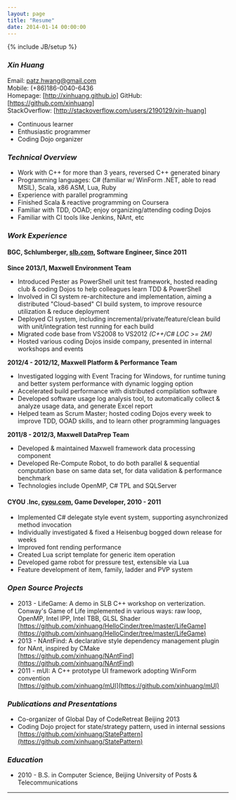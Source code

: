 ```yaml
---
layout: page
title: "Resume"
date: 2014-01-14 00:00:00
---
```

{% include JB/setup %}
 
### ***Xin Huang***
 
Email:            [patz.hwang@gmail.com]  
Mobile:           (+86)186-0040-6436  
Homepage:         [http://xinhuang.github.io]
GitHub:           [https://github.com/xinhuang]     
StackOverflow:    [http://stackoverflow.com/users/2190129/xin-huang]     
 
* Continuous learner
* Enthusiastic programmer
* Coding Dojo organizer
 
### ***Technical Overview***
 
* Work with C++ for more than 3 years, reversed C++ generated binary
* Programming languages: C# (familiar w/ WinForm .NET, able to read MSIL), Scala, x86 ASM, Lua, Ruby
* Experience with parallel programming
* Finished Scala & reactive programming on Coursera
* Familiar with TDD, OOAD; enjoy organizing/attending coding Dojos
* Familiar with CI tools like Jenkins, NAnt, etc
 
### ***Work Experience***
 
#### **BGC, Schlumberger, [slb.com](http://www.slb.com), Software Engineer, Since 2011**
 
**Since 2013/1, Maxwell Environment Team**  
 
*  Introduced Pester as PowerShell unit test framework, hosted reading club & coding Dojos to help colleagues learn TDD & PowerShell  
*  Involved in CI system re-architecture and implementation, aiming a distributed "Cloud-based" CI build system, to improve resource utilization & reduce deployment
*  Deployed CI system, including incremental/private/feature/clean build with unit/integration test running for each build
*  Migrated code base from VS2008 to VS2012 _(C++/C# LOC >= 2M)_
*  Hosted various coding Dojos inside company, presented in internal workshops and events
 
**2012/4 - 2012/12, Maxwell Platform & Performance Team**  
 
*  Investigated logging with Event Tracing for Windows, for runtime tuning and better system performance with dynamic logging option  
*  Accelerated build performance with distributed compilation software  
*  Developed software usage log analysis tool, to automatically collect & analyze usage data, and generate Excel report    
*  Helped team as Scrum Master; hosted coding Dojos every week to improve TDD, OOAD skills, and to learn other programming languages  
 
**2011/8 - 2012/3, Maxwell DataPrep Team**  
 
*  Developed & maintained Maxwell framework data processing component  
*  Developed Re-Compute Robot, to do both parallel & sequential computation base on same data set, for data validation & performance benchmark  
*  Technologies include OpenMP, C# TPL and SQLServer  
 
 
#### **CYOU .Inc, [cyou.com](http://www.cyou.com), Game Developer, 2010 - 2011**
 
*  Implemented C# delegate style event system, supporting asynchronized method invocation  
*  Individually investigated & fixed a Heisenbug bogged down release for weeks  
*  Improved font rending performance   
*  Created Lua script template for generic item operation  
*  Developed game robot for pressure test, extensible via Lua  
*  Feature development of item, family, ladder and PVP system  
 
 
### ***Open Source Projects***
 
*  2013 - LifeGame: A demo in SLB C++ workshop on verterization. Conway's Game of Life implemented in various ways: raw loop, OpenMP, Intel IPP, Intel TBB, GLSL Shader  
    [https://github.com/xinhuang/HelloCinder/tree/master/LifeGame](https://github.com/xinhuang/HelloCinder/tree/master/LifeGame)
*  2013 - NAntFind: A declarative style dependency management plugin for NAnt, inspired by CMake  
    [https://github.com/xinhuang/NAntFind](https://github.com/xinhuang/NAntFind)
*  2011 - mUI: A C++ prototype UI framework adopting WinForm convention    
    [https://github.com/xinhuang/mUI](https://github.com/xinhuang/mUI)
 
### ***Publications and Presentations***
 
*  Co-organizer of Global Day of CodeRetreat Beijing 2013 
*  Coding Dojo project for state/strategy pattern, used in internal sessions  
  [https://github.com/xinhuang/StatePattern](https://github.com/xinhuang/StatePattern)
 
### ***Education***
*  2010 - B.S. in Computer Science, Beijing University of Posts & Telecommunications
 
 
[patz.hwang@gmail.com]:                               mailto:patz.hwang@gmail.com
[https://github.com/xinhuang]:                        https://github.com/xinhuang
[http://stackoverflow.com/users/2190129/xin-huang]:   http://stackoverflow.com/users/2190129/xin-huang
[http://xinhuang.github.io]:                          http://xinhuang.github.io

[gmail.ico]:                                          https://mail.google.com/favicon.ico
[github.ico]:                                         https://github.com/favicon.ico
[stackoverflow.ico]:                                  http://cdn.sstatic.net/stackoverflow/img/favicon.ico

---

